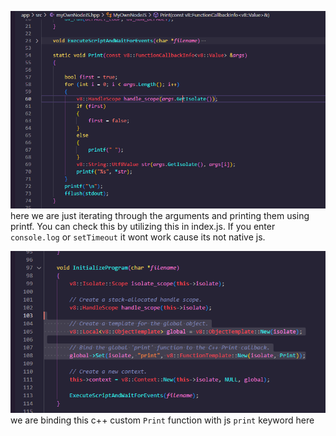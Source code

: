 ![Alt text](image.png)
here we are just iterating through the arguments and printing them using printf. You can check this by utilizing this in index.js. If you enter `console.log` or `setTimeout` it wont work cause its not native js.

![Alt text](image-1.png)
we are binding this c++ custom `Print` function with js `print` keyword here  
